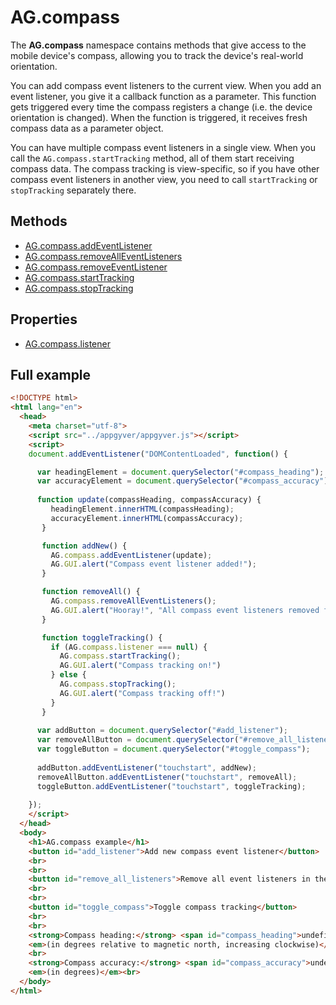 # AG.compass

The **AG.compass** namespace contains methods that give access to the mobile device's compass, allowing you to track the device's real-world orientation.

You can add compass event listeners to the current view. When you add an event listener, you give it a callback function as a parameter. This function gets triggered every time the compass registers a change (i.e. the device orientation is changed). When the function is triggered, it receives fresh compass data as a parameter object.

You can have multiple compass event listeners in a single view. When you call the `AG.compass.startTracking` method, all of them start receiving compass data. The compass tracking is view-specific, so if you have other compass event listeners in another view, you need to call `startTracking` or `stopTracking` separately there.

## Methods ##
* [AG.compass.addEventListener](methods/addEventListener.md)
* [AG.compass.removeAllEventListeners](methods/removeAllEventListners.md)
* [AG.compass.removeEventListener](methods/removeEventListener.md)
* [AG.compass.startTracking](methods/startTracking.md)
* [AG.compass.stopTracking](methods/stopTracking.md)

## Properties ##

* [AG.compass.listener](properties/listener.md)

## Full example ##

```html
<!DOCTYPE html>
<html lang="en">
  <head>
    <meta charset="utf-8">
    <script src="../appgyver/appgyver.js"></script>
    <script>
    document.addEventListener("DOMContentLoaded", function() {

      var headingElement = document.querySelector("#compass_heading");
      var accuracyElement = document.querySelector("#compass_accuracy");
      
      function update(compassHeading, compassAccuracy) {
         headingElement.innerHTML(compassHeading);
         accuracyElement.innerHTML(compassAccuracy);
       }

       function addNew() {
         AG.compass.addEventListener(update);
         AG.GUI.alert("Compass event listener added!"); 
       }

       function removeAll() {
         AG.compass.removeAllEventListeners();
         AG.GUI.alert("Hooray!", "All compass event listeners removed from this view.");
       }

       function toggleTracking() {
         if (AG.compass.listener === null) {
           AG.compass.startTracking();
           AG.GUI.alert("Compass tracking on!")
         } else {
           AG.compass.stopTracking();
           AG.GUI.alert("Compass tracking off!")
         }
       }
      
      var addButton = document.querySelector("#add_listener");
      var removeAllButton = document.querySelector("#remove_all_listeners");
      var toggleButton = document.querySelector("#toggle_compass");
      
      addButton.addEventListener("touchstart", addNew);
      removeAllButton.addEventListener("touchstart", removeAll);
      toggleButton.addEventListener("touchstart", toggleTracking);
      
    });
    </script>
  </head>
  <body>
    <h1>AG.compass example</h1>
    <button id="add_listener">Add new compass event listener</button>
    <br>
    <br>
    <button id="remove_all_listeners">Remove all event listeners in the view</button>
    <br>
    <br>
    <button id="toggle_compass">Toggle compass tracking</button>
    <br>
    <br>
    <strong>Compass heading:</strong> <span id="compass_heading">undefined</span><br>
    <em>(in degrees relative to magnetic north, increasing clockwise)</em><br>
    <br>
    <strong>Compass accuracy:</strong> <span id="compass_accuracy">undefined</span><br>
    <em>(in degrees)</em><br>
  </body>
</html>
```